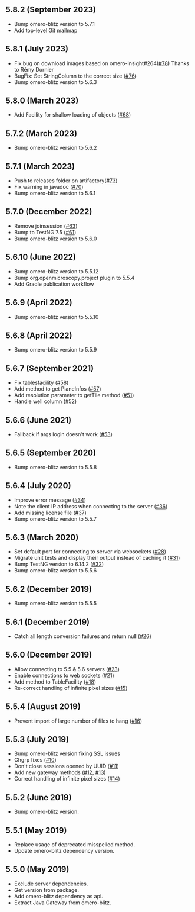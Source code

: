 5.8.2 (September 2023)
----------------------

- Bump omero-blitz version to 5.7.1
-  Add top-level Git mailmap

5.8.1 (July 2023)
-----------------

- Fix bug on download images based on omero-insight#264([#78](https://github.com/ome/omero-gateway-java/pull/78)) Thanks to Rémy Dornier
- BugFix: Set StringColumn to the correct size ([#76](https://github.com/ome/omero-gateway-java/pull/76))
- Bump omero-blitz version to 5.6.3

5.8.0 (March 2023)
------------------

- Add Facility for shallow loading of objects ([#68](https://github.com/ome/omero-gateway-java/pull/68))

5.7.2 (March 2023)
------------------

- Bump omero-blitz version to 5.6.2

5.7.1 (March 2023)
------------------

- Push to releases folder on artifactory([#73](https://github.com/ome/omero-gateway-java/pull/73))
- Fix warning in javadoc ([#70](https://github.com/ome/omero-gateway-java/pull/70))
- Bump omero-blitz version to 5.6.1

5.7.0 (December 2022)
---------------------

- Remove joinsession ([#63](https://github.com/ome/omero-gateway-java/pull/63))
- Bump to TestNG 7.5 ([#61](https://github.com/ome/omero-gateway-java/pull/61))
- Bump omero-blitz version to 5.6.0


5.6.10 (June 2022)
------------------

- Bump omero-blitz version to 5.5.12
- Bump org.openmicroscopy.project plugin to 5.5.4
- Add Gradle publication workflow

5.6.9 (April 2022)
------------------

- Bump omero-blitz version to 5.5.10

5.6.8 (April 2022)
------------------

- Bump omero-blitz version to 5.5.9

5.6.7 (September 2021)
----------------------

- Fix tablesfacility ([#58](https://github.com/ome/omero-gateway-java/pull/58))
- Add method to get PlaneInfos ([#57](https://github.com/ome/omero-gateway-java/pull/57))
- Add resolution parameter to getTile method ([#51](https://github.com/ome/omero-gateway-java/pull/51))
- Handle well column ([#52](https://github.com/ome/omero-gateway-java/pull/52))

5.6.6 (June 2021)
-----------------

- Fallback if args login doesn't work ([#53](https://github.com/ome/omero-gateway-java/pull/53))

5.6.5 (September 2020)
----------------------

- Bump omero-blitz version to 5.5.8

5.6.4 (July 2020)
-----------------

- Improve error message ([#34](https://github.com/ome/omero-gateway-java/pull/34))
- Note the client IP address when connecting to the server ([#36](https://github.com/ome/omero-gateway-java/pull/36))
- Add missing license file ([#37](https://github.com/ome/omero-gateway-java/pull/37))
- Bump omero-blitz version to 5.5.7

5.6.3 (March 2020)
------------------

- Set default port for connecting to server via websockets
  ([#28](https://github.com/ome/omero-gateway-java/pull/28))
- Migrate unit tests and display their output instead of caching it
  ([#31](https://github.com/ome/omero-gateway-java/pull/31))
- Bump TestNG version to 6.14.2
  ([#32](https://github.com/ome/omero-gateway-java/pull/32))
- Bump omero-blitz version to 5.5.6

5.6.2 (December 2019)
---------------------

- Bump omero-blitz version to 5.5.5

5.6.1 (December 2019)
---------------------

- Catch all length conversion failures and return null ([#26](https://github.com/ome/omero-gateway-java/pull/26))

5.6.0 (December 2019)
---------------------

- Allow connecting to 5.5 & 5.6 servers ([#23](https://github.com/ome/omero-gateway-java/pull/23))
- Enable connections to web sockets ([#21](https://github.com/ome/omero-gateway-java/pull/21))
- Add method to TableFacility ([#18](https://github.com/ome/omero-gateway-java/pull/18))
- Re-correct handling of infinite pixel sizes ([#15](https://github.com/ome/omero-gateway-java/pull/15))

5.5.4 (August 2019)
-------------------

- Prevent import of large number of files to hang ([#16](https://github.com/ome/omero-gateway-java/pull/16))

5.5.3 (July 2019)
-----------------

- Bump omero-blitz version fixing SSL issues
- Chgrp fixes ([#10](https://github.com/ome/omero-gateway-java/pull/10))
- Don't close sessions opened by UUID ([#11](https://github.com/ome/omero-gateway-java/pull/11))
- Add new gateway methods ([#12](https://github.com/ome/omero-gateway-java/pull/12), [#13](https://github.com/ome/omero-gateway-java/pull/12))
- Correct handling of infinite pixel sizes ([#14](https://github.com/ome/omero-gateway-java/pull/14))

5.5.2 (June 2019)
-----------------

- Bump omero-blitz version.

5.5.1 (May 2019)
----------------

- Replace usage of deprecated misspelled method.
- Update omero-blitz dependency version.

5.5.0 (May 2019)
----------------

- Exclude server dependencies.
- Get version from package.
- Add omero-blitz dependency as api.
- Extract Java Gateway from omero-blitz.
